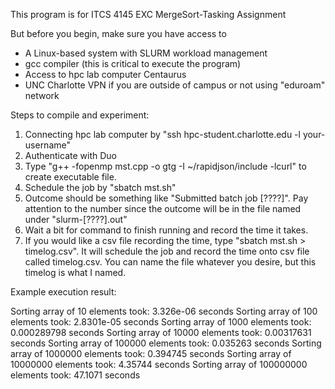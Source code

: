 This program is for ITCS 4145 EXC MergeSort-Tasking Assignment

But before you begin, make sure you have access to

- A Linux-based system with SLURM workload management
- gcc compiler (this is critical to execute the program)
- Access to hpc lab computer Centaurus
- UNC Charlotte VPN if you are outside of campus or not using "eduroam" network

Steps to compile and experiment:

1. Connecting hpc lab computer by "ssh hpc-student.charlotte.edu -l your-username"
2. Authenticate with Duo
3. Type "g++ -fopenmp mst.cpp -o gtg -I ~/rapidjson/include -lcurl" to create executable file.
4. Schedule the job by "sbatch mst.sh"
5. Outcome should be something like "Submitted batch job [????]". Pay attention to the number since the outcome will be in the file named under "slurm-[????].out"
6. Wait a bit for command to finish running and record the time it takes.
7. If you would like a csv file recording the time, type "sbatch mst.sh > timelog.csv". It will schedule the job and record the time onto csv file called timelog.csv. You can name the file whatever you desire, but this timelog is what I named.


Example execution result:

Sorting array of 10 elements took: 3.326e-06 seconds
Sorting array of 100 elements took: 2.8301e-05 seconds
Sorting array of 1000 elements took: 0.000289798 seconds
Sorting array of 10000 elements took: 0.00317631 seconds
Sorting array of 100000 elements took: 0.035263 seconds
Sorting array of 1000000 elements took: 0.394745 seconds
Sorting array of 10000000 elements took: 4.35744 seconds
Sorting array of 100000000 elements took: 47.1071 seconds

